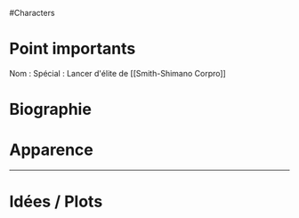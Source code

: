 #Characters
# Point importants
Nom : 
Spécial : Lancer d'élite de [[Smith-Shimano Corpro]]

# Biographie


# Apparence


---

# Idées / Plots
